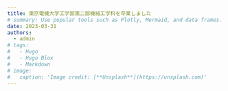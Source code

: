 ```yaml
---
title: 東京電機大学工学部第二部機械工学科を卒業しました
# summary: Use popular tools such as Plotly, Mermaid, and data frames.
date: 2023-03-31
authors:
  - admin
# tags:
#   - Hugo
#   - Hugo Blox
#   - Markdown
# image:
#   caption: 'Image credit: [**Unsplash**](https://unsplash.com)'
---
```

